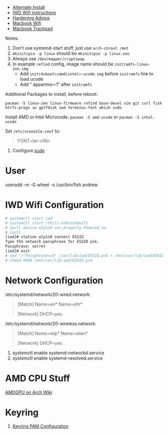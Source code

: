 * [Alternate Install](https://wiki.archlinux.org/index.php/User:Altercation/Bullet_Proof_Arch_Install#Objectives)
* [IWD Wifi instructions](https://sudaraka.org/how-to/archlinux-installation-guide-2019/)
* [Hardening Advice](https://vez.mrsk.me/linux-hardening.html#kern)
* [Macbook Wifi](https://sylvaindurand.org/installing-arch-linux-on-macbook-pro-late-2013/)
* [Macbook Trackpad](https://howchoo.com/linux/the-perfect-almost-touchpad-settings-on-linux-2)

Notes:
1. Don't use systemd-start stuff, just use `arch-chroot /mnt`
1. `mkinitcpio -p linux` should be `mkinitcpio -p linux-zen`
1. Always use `/dev/mapper/cryptswap`
1. In example `refind` config, image name should be `initramfs-linux-zen.img`
	* Add `initrd=boot\<amd|intel>-ucode.img` before `initramfs` line to load ucode
	* Add " apparmor=1" after `initramfs`

Additional Packages to install, before reboot:

`pacman -S linux-zen linux-firmware refind base-devel vim git curl fish btrfs-progs iw gptfdisk iwd terminus-font which sudo`

Install AMD or Intel Microcode: `pacman -S amd-ucode` or `pacman -S intel-ucode`

Set `/etc/vconsole.conf` to:

> FONT=ter-v18n

1. Configure [sudo](https://wiki.archlinux.org/index.php/Sudo)

# User

useradd -m -G wheel -s /usr/bin/fish andrew

# IWD Wifi Configuration

~~~sh
# systemctl start iwd
# systemctl start rfkill-unblock@wifi
# iwctl device wlp1s0 set-property Powered on
# iwctl
[iwd]# station wlp1s0 connect ESSID
Type the network passphrase for ESSID psk.
Passphrase: secret
[iwd]# exit
# sed '/^Passphrase=/d' /var/lib/iwd/ESSID.psk > /mnt/var/lib/iwd/ESSID.psk
# chmod 0600 /mnt/var/lib/iwd/ESSID.psk
~~~

# Network Configuration

/etc/systemd/network/20-wired.network:

> [Match]
> Name=en*
> Name=eth*
>
> [Network]
> DHCP=yes

/etc/systemd/network/20-wireless.network:

> [Match]
> Name=wlp*
> Name=wlan*
> 
> [Network]
> DHCP=yes

1. systemctl enable systemd-networkd.service
1. systemctl enable systemd-resolved.service

# AMD CPU Stuff

[AMDGPU on Arch Wiki](https://wiki.archlinux.org/index.php/AMDGPU)
 
# Keyring

1. [Keyring PAM Configuration](https://wiki.archlinux.org/title/GNOME/Keyring#PAM_method)
